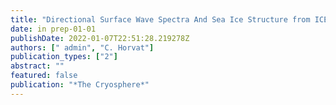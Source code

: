 ```yaml
---
title: "Directional Surface Wave Spectra And Sea Ice Structure from ICEsat-2 Altimeter"
date: in prep-01-01
publishDate: 2022-01-07T22:51:28.219278Z
authors: [" admin", "C. Horvat"]
publication_types: ["2"]
abstract: ""
featured: false
publication: "*The Cryosphere*"
---
```


